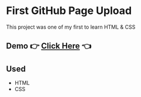 # First GitHub Page Upload

This project was one of my first to learn HTML & CSS

## Demo 👉 [Click Here](https://urwissen.github.io) 👈

## Used
- HTML
- CSS


